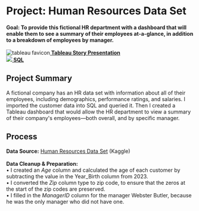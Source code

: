 # Project: Human Resources Data Set
<b>Goal: To provide this fictional HR department with a dashboard that will enable them to see a summary of their employees at-a-glance, in addition to a breakdown of employees by manager.</b><br><br>
<picture>![tableau favicon](https://github.com/rachel-m-wheeler/nyrr-running-races-in-nyc/assets/102989527/c9c6b47b-3a93-4a74-9dbb-2ffb038b6981)</picture><a href="https://public.tableau.com/app/profile/rachel.wheeler/viz/HRDashboard_16920407834840/Dashboard1"><b> Tableau Story Presentation</b></a><br>
<picture><img src="https://github.com/rachel-m-wheeler/data-analytics/assets/102989527/f33479ad-4db4-4665-9298-6814bfb83a97"></picture><a href="https://github.com/rachel-m-wheeler/superstore-marketing/blob/main/Superstore%20Marketing%20SQL.sql"><b> SQL</b></a><br>

## Project Summary

A fictional company has an HR data set with information about all of their employees, including demographics, performance ratings, and salaries. I imported the customer data into SQL and queried it. Then I created a Tableau dashboard that would allow the HR department to view a summary of their company's employees—both overall, and by specific manager.

## Process
<b>Data Source:</b> <a href="https://www.kaggle.com/datasets/rhuebner/human-resources-data-set">Human Resources Data Set</a> (Kaggle)<br>
<br>
<b>Data Cleanup & Preparation:</b><br>
	• I created an <em>Age</em> column and calculated the age of each customer by subtracting the value in the Year_Birth column from 2023.<br>
	• I converted the <em>Zip</em> column type to zip code, to ensure that the zeros at the start of the zip codes are preserved.<br>
 	• I filled in the <em>ManagerID</em> column for the manager Webster Butler, because he was the only manager who did not have one.<br>


